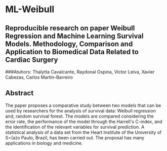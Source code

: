 # ML-Weibull

<h2>
Reproducible research on paper Weibull Regression and Machine Learning Survival Models. Methodology, Comparison and Application to Biomedical Data Related to Cardiac Surgery
</h2>  

###Atuhors:
Thalytta Cavalcante, Raydonal Ospina, Víctor Leiva, Xavier Cabezas, Carlos Martin-Barreiro

## Abstract
The paper proposes a comparative study between two models that can be used by researchers for the analysis of survival data: Weibull regression and, random survival forest. The models are compared considering the error rate, the performance of the model through the Harrell's C-index, and the identification of the relevant variables for survival prediction. A statistical analysis of a data set from the Heart Institute of the University of S\~{a}o Paulo, Brazil, has been carried out. The proposal has many applications in biology and medicine.
